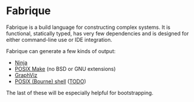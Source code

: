 Fabrique
=========
Fabrique is a build language for constructing complex systems.
It is functional, statically typed, has very few dependencies and is
designed for either command-line use or IDE integration.

Fabrique can generate a few kinds of output:
 * [Ninja](http://martine.github.io/ninja)
 * [POSIX Make](http://pubs.opengroup.org/onlinepubs/009695399/utilities/make.html) (no BSD or GNU extensions)
 * [GraphViz](http://www.graphviz.org/)
 * [POSIX (Bourne) shell](http://pubs.opengroup.org/onlinepubs/009695399/utilities/xcu_chap02.html) ([TODO](https://github.com/fabriquer/fabrique/issues/1))

The last of these will be especially helpful for bootstrapping.

